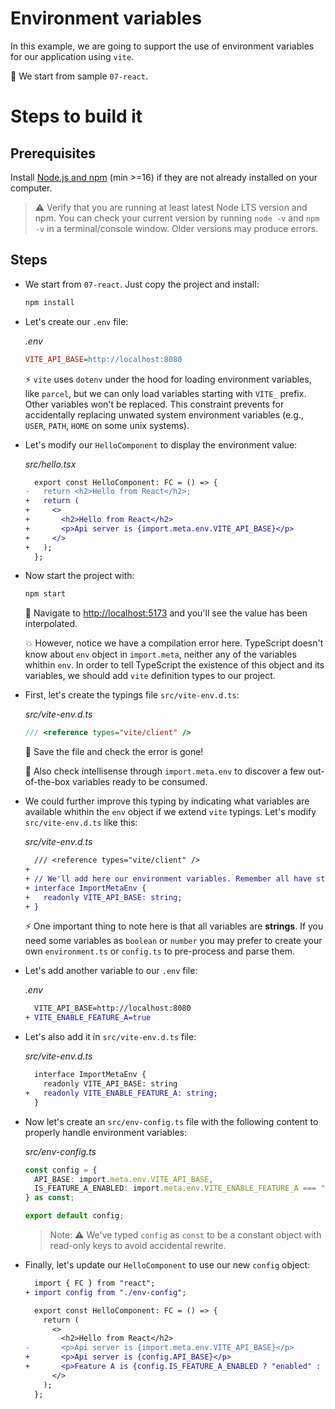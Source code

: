 # Environment variables

In this example, we are going to support the use of environment variables for our application using `vite`.

📌 We start from sample `07-react`.

# Steps to build it

## Prerequisites

Install [Node.js and npm](https://nodejs.org/en/) (min >=16) if they are not already installed on your computer.

> ⚠ Verify that you are running at least latest Node LTS version and npm. You can check your current version by running `node -v` and `npm -v` in a terminal/console window. Older versions may produce errors.

## Steps

- We start from `07-react`. Just copy the project and install:

  ```bash
  npm install
  ```

- Let's create our `.env` file:

  _.env_

  ```ini
  VITE_API_BASE=http://localhost:8080
  ```

  ⚡ `vite` uses `dotenv` under the hood for loading environment variables, like `parcel`, but we can only load variables starting with `VITE_` prefix. Other variables won't be replaced. This constraint prevents for accidentally replacing unwated system environment variables (e.g., `USER`, `PATH`, `HOME` on some unix systems).

- Let's modify our `HelloComponent` to display the environment value:

  _src/hello.tsx_

  ```diff
    export const HelloComponent: FC = () => {
  -   return <h2>Hello from React</h2>;
  +   return (
  +     <>
  +       <h2>Hello from React</h2>
  +       <p>Api server is {import.meta.env.VITE_API_BASE}</p>
  +     </>
  +   );
    };
  ```

- Now start the project with:

  ```bash
  npm start
  ```

  🔎 Navigate to [http://localhost:5173](http://localhost:5173) and you'll see the value has been interpolated.

  💥 However, notice we have a compilation error here. TypeScript doesn't know about `env` object in `import.meta`, neither any of the variables whithin `env`. In order to tell TypeScript the existence of this object and its variables, we should add `vite` definition types to our project.

- First, let's create the typings file `src/vite-env.d.ts`:

  _src/vite-env.d.ts_

  ```ts
  /// <reference types="vite/client" />
  ```

  🔎 Save the file and check the error is gone!

  🔎 Also check intellisense through `import.meta.env` to discover a few out-of-the-box variables ready to be consumed.

- We could further improve this typing by indicating what variables are available whithin the `env` object if we extend `vite` typings. Let's modify `src/vite-env.d.ts` like this:

  _src/vite-env.d.ts_

  ```diff
    /// <reference types="vite/client" />
  +
  + // We'll add here our environment variables. Remember all have string values.
  + interface ImportMetaEnv {
  +   readonly VITE_API_BASE: string;
  + }
  ```

  ⚡ One important thing to note here is that all variables are **strings**. If you need some variables as `boolean` or `number` you may prefer to create your own `environment.ts` or `config.ts` to pre-process and parse them.

- Let's add another variable to our `.env` file:

  _.env_

  ```diff
    VITE_API_BASE=http://localhost:8080
  + VITE_ENABLE_FEATURE_A=true
  ```

- Let's also add it in `src/vite-env.d.ts` file:

  _src/vite-env.d.ts_

  ```diff
    interface ImportMetaEnv {
      readonly VITE_API_BASE: string
  +   readonly VITE_ENABLE_FEATURE_A: string;
    }
  ```

- Now let's create an `src/env-config.ts` file with the following content to properly handle environment variables:

  _src/env-config.ts_

  ```ts
  const config = {
    API_BASE: import.meta.env.VITE_API_BASE,
    IS_FEATURE_A_ENABLED: import.meta.env.VITE_ENABLE_FEATURE_A === "true",
  } as const;

  export default config;
  ```

  > Note: ⚠ We've typed `config` as `const` to be a constant object with read-only keys to avoid accidental rewrite.

- Finally, let's update our `HelloComponent` to use our new `config` object:

  ```diff
    import { FC } from "react";
  + import config from "./env-config";

    export const HelloComponent: FC = () => {
      return (
        <>
          <h2>Hello from React</h2>
  -       <p>Api server is {import.meta.env.VITE_API_BASE}</p>
  +       <p>Api server is {config.API_BASE}</p>
  +       <p>Feature A is {config.IS_FEATURE_A_ENABLED ? "enabled" : "disabled"}</p>
        </>
      );
    };
  ```

